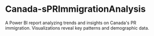 # Canada-sPRImmigrationAnalysis
A Power BI report analyzing trends and insights on Canada's PR immigration. Visualizations reveal key patterns and demographic data. 
